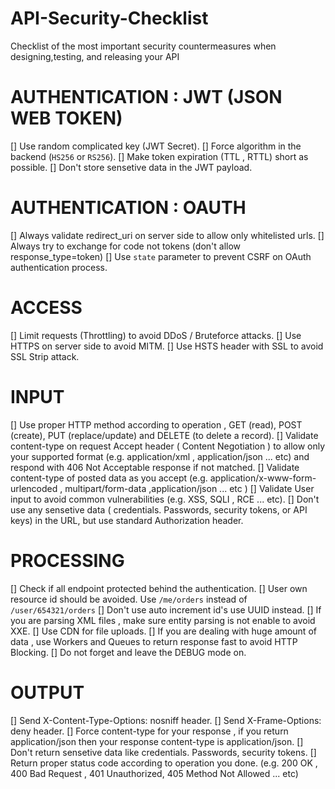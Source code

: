 # API-Security-Checklist
Checklist of the most important security countermeasures when designing,testing, and releasing your API


# AUTHENTICATION : JWT (JSON WEB TOKEN)
[] Use random complicated key (JWT Secret).
[] Force algorithm in the backend (`HS256` or `RS256`). 
[] Make token expiration (TTL , RTTL) short as possible.
[] Don't store sensetive data in the JWT payload.

# AUTHENTICATION : OAUTH
[] Always validate redirect_uri on server side to allow only whitelisted urls.
[] Always try to exchange for code not tokens (don't allow response_type=token)
[] Use `state` parameter to prevent CSRF on OAuth authentication process.

# ACCESS
[] Limit requests (Throttling) to avoid DDoS / Bruteforce attacks.
[] Use HTTPS on server side to avoid MITM.
[] Use HSTS header with SSL to avoid SSL Strip attack.

# INPUT 
[] Use proper HTTP method according to operation , GET (read), POST (create), PUT (replace/update) and DELETE (to delete a record).
[] Validate content-type on request Accept header ( Content Negotiation ) to allow only your supported format (e.g. application/xml , application/json ... etc) and respond with 406 Not Acceptable response if not matched.
[] Validate content-type of posted data as you accept (e.g. application/x-www-form-urlencoded , multipart/form-data ,application/json ... etc )
[] Validate User input to avoid common vulnerabilities (e.g. XSS, SQLI , RCE ... etc).
[] Don't use any sensetive data ( credentials. Passwords, security tokens, or API keys) in the URL, but use standard Authorization header.

# PROCESSING
[] Check if all endpoint protected behind the authentication.
[] User own resource id should be avoided. Use `/me/orders` instead of `/user/654321/orders`
[] Don't use auto increment id's use UUID instead.
[] If you are parsing XML files , make sure entity parsing is not enable to avoid XXE.
[] Use CDN for file uploads.
[] If you are dealing with huge amount of data , use Workers and Queues to return response fast to avoid HTTP Blocking. 
[] Do not forget and leave the DEBUG mode on.


# OUTPUT
[] Send X-Content-Type-Options: nosniff header.
[] Send X-Frame-Options: deny header.
[] Force content-type for your response , if you return application/json then your response content-type is application/json.
[] Don't return sensetive data like credentials. Passwords, security tokens.
[] Return proper status code according to operation you done. (e.g. 200 OK , 400 Bad Request , 401 Unauthorized, 405 Method Not Allowed ... etc)
